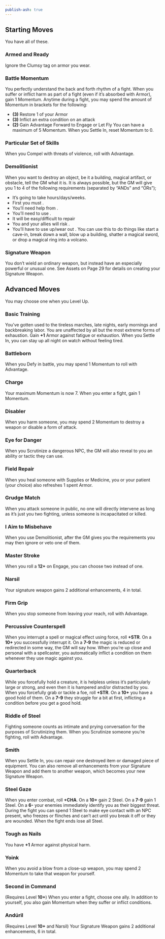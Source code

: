 ```yaml
---
publish-ash: true
---
```

## Starting Moves 
You have all of these.

### Armed and Ready
Ignore the Clumsy tag on armor you wear.
### Battle Momentum
You perfectly understand the back and forth rhythm of a fight. When you suffer or inflict harm as part of a fight (even if it’s absorbed with
Armor), gain 1 Momentum. Anytime during a fight, you may spend the amount of Momentum in brackets for the following:
- **(3)** Restore 1 of your Armor
- **(3)** Inflict an extra condition on an attack
- **(2)** Gain Advantage Forward to Engage or Let Fly
You can have a maximum of 5 Momentum. <span class="move-trigger">When you Settle In,</span> reset Momentum to 0.
### Particular Set of Skills
<span class="move-trigger">When you Compel with threats of violence,</span> roll with Advantage.
### Demolitionist
<span class="move-trigger">When you want to destroy an object,</span> be it a building, magical artifact, or obstacle, tell the GM what it is. It is always possible, but the GM will give you 1 to 4 of the following requirements (separated by “ANDs” and “ORs”);
- It’s going to take hours/days/weeks.
- First you must .
- You’ll need help from .
- You’ll need to use .
- It will be easy/difficult to repair
- You and your allies will risk .
- You’ll have to use up/wear out .
You can use this to do things like start a cave-in, break down a wall, blow up a building, shatter a magical sword, or drop a magical ring into a volcano.
### Signature Weapon
You don’t wield an ordinary weapon, but instead have an especially powerful or unusual one. See Assets on Page 29 for details on creating your Signature Weapon.

## Advanced Moves 
You may choose one when you Level Up.

### Basic Training
You’ve gotten used to the tireless marches, late nights, early mornings and backbreaking labor. You are unaffected by all but the most extreme forms of exhaustion. Gain **+1** Armor against fatigue or exhaustion. <span class="move-trigger">When you Settle In,</span> you can stay up all night on watch without feeling tired.
### Battleborn
<span class="move-trigger">When you Defy in battle,</span> you may spend 1 Momentum to roll with Advantage.
### Charge
Your maximum Momentum is now 7. <span class="move-trigger">When you enter a fight,</span> gain 1 Momentum.
### Disabler
<span class="move-trigger">When you harm someone,</span> you may spend 2 Momentum to destroy a weapon or disable a form of attack.
### Eye for Danger
<span class="move-trigger">When you Scrutinize a dangerous NPC,</span> the GM will also reveal to you an ability or tactic they can use.
### Field Repair
<span class="move-trigger">When you heal someone with Supplies or Medicine,</span> you or your patient (your choice) also refreshes 1 spent Armor.
### Grudge Match
<span class="move-trigger">When you attack someone in public,</span> no one will directly intervene as long as it’s just you two fighting, unless someone is incapacitated or killed.
### I Aim to Misbehave
<span class="move-trigger">When you use Demolitionist,</span> after the GM gives you the requirements you may then ignore or veto one of them.
### Master Stroke
<span class="move-trigger">When you roll a **12+** on Engage,</span> you can choose two instead of one.
### Narsil
Your signature weapon gains 2 additional enhancements, 4 in total.
### Firm Grip
<span class="move-trigger">When you stop someone from leaving your reach,</span> roll with Advantage.
### Percussive Counterspell
<span class="move-trigger">When you interrupt a spell or magical effect using force,</span> roll **+STR**.
On a **10+** you successfully interrupt it.
On a **7-9** the magic is reduced or redirected in some way, the GM will say how.
<span class="move-trigger">When you’re up close and personal with a spellcaster,</span> you automatically inflict a condition on them whenever they use magic against you.
### Quarterback
<span class="move-trigger">While you forcefully hold a creature,</span> it is helpless unless it’s particularly large or strong, and even then it is hampered and/or distracted by you. <span class="move-trigger">When you forcefully grab or tackle a foe,</span> roll **+STR**.
On a **10+** you have a good hold of them.
On a **7-9** they struggle for a bit at first, inflicting a condition before you get a good hold.
### Riddle of Steel
Fighting someone counts as intimate and prying conversation for the purposes of Scrutinizing them. <span class="move-trigger">When you Scrutinize someone you’re fighting,</span> roll with Advantage.
### Smith
<span class="move-trigger">When you Settle In,</span> you can repair one destroyed item or damaged piece of equipment. You can also remove all enhancements from your Signature Weapon and add them to another weapon, which becomes
your new Signature Weapon.
### Steel Gaze
<span class="move-trigger">When you enter combat,</span> roll **+CHA**. On a **10+** gain 2 Steel. On a **7-9** gain 1 Steel. On a **6-** your enemies immediately identify you as their biggest threat.
During the fight you can spend 1 Steel to make eye contact with an NPC present, who freezes or flinches and can’t act until you break it off or they are wounded. When the fight ends lose all Steel.
### Tough as Nails
You have **+1** Armor against physical harm.
### Yoink
<span class="move-trigger">When you avoid a blow from a close-up weapon,</span> you may spend 2 Momentum to take that weapon for yourself.
### Second in Command 
(Requires Level **10+**)
<span class="move-trigger">When you enter a fight,</span> choose one ally. In addition to yourself, you also gain Momentum when they suffer or inflict conditions.
### Andúril 
(Requires Level **10+** and Narsil)
Your Signature Weapon gains 2 additional enhancements, 6 in total.